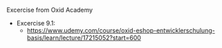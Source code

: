Excercise from Oxid Academy

* Excercise 9.1:
    * https://www.udemy.com/course/oxid-eshop-entwicklerschulung-basis/learn/lecture/17215052?start=600
